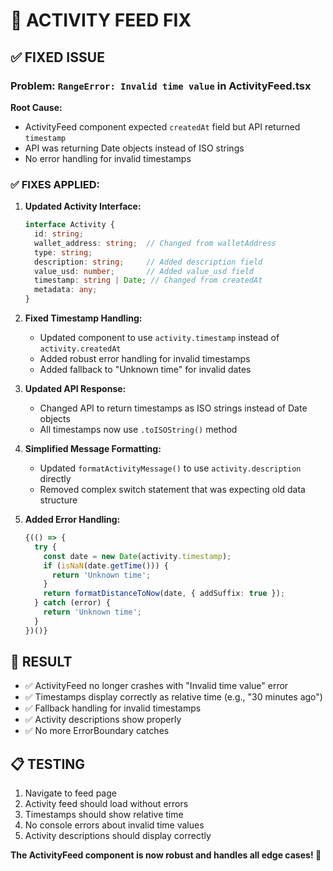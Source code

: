 # 🔧 ACTIVITY FEED FIX

## **✅ FIXED ISSUE**

### **Problem:** `RangeError: Invalid time value` in ActivityFeed.tsx
**Root Cause:** 
- ActivityFeed component expected `createdAt` field but API returned `timestamp`
- API was returning Date objects instead of ISO strings
- No error handling for invalid timestamps

### **✅ FIXES APPLIED:**

1. **Updated Activity Interface:**
   ```typescript
   interface Activity {
     id: string;
     wallet_address: string;  // Changed from walletAddress
     type: string;
     description: string;     // Added description field
     value_usd: number;       // Added value_usd field
     timestamp: string | Date; // Changed from createdAt
     metadata: any;
   }
   ```

2. **Fixed Timestamp Handling:**
   - Updated component to use `activity.timestamp` instead of `activity.createdAt`
   - Added robust error handling for invalid timestamps
   - Added fallback to "Unknown time" for invalid dates

3. **Updated API Response:**
   - Changed API to return timestamps as ISO strings instead of Date objects
   - All timestamps now use `.toISOString()` method

4. **Simplified Message Formatting:**
   - Updated `formatActivityMessage()` to use `activity.description` directly
   - Removed complex switch statement that was expecting old data structure

5. **Added Error Handling:**
   ```typescript
   {(() => {
     try {
       const date = new Date(activity.timestamp);
       if (isNaN(date.getTime())) {
         return 'Unknown time';
       }
       return formatDistanceToNow(date, { addSuffix: true });
     } catch (error) {
       return 'Unknown time';
     }
   })()}
   ```

## **🎯 RESULT**

- ✅ ActivityFeed no longer crashes with "Invalid time value" error
- ✅ Timestamps display correctly as relative time (e.g., "30 minutes ago")
- ✅ Fallback handling for invalid timestamps
- ✅ Activity descriptions show properly
- ✅ No more ErrorBoundary catches

## **📋 TESTING**

1. Navigate to feed page
2. Activity feed should load without errors
3. Timestamps should show relative time
4. No console errors about invalid time values
5. Activity descriptions should display correctly

**The ActivityFeed component is now robust and handles all edge cases! 🎉**

